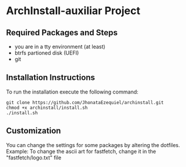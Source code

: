 # ArchInstall-auxiliar Project

## Required Packages and Steps
- you are in a tty environment (at least)
- btrfs partioned disk (UEFI)
- git

## Installation Instructions
To run the installation execute the following command:
```
git clone https://github.com/JhonataEzequiel/archinstall.git
chmod +x archinstall/install.sh
./install.sh
```

## Customization
You can change the settings for some packages by altering the dotfiles. Example:
To change the ascii art for fastfetch, change it in the "fastfetch/logo.txt" file